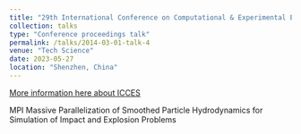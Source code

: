 ```yaml
---
title: "29th International Conference on Computational & Experimental Engineering and Sciences (ICCES2023)"
collection: talks
type: "Conference proceedings talk"
permalink: /talks/2014-03-01-talk-4
venue: "Tech Science"
date: 2023-05-27
location: "Shenzhen, China"
---
```

[More information here about ICCES](https://www.iccesconf.org/)

MPI Massive Parallelization of Smoothed Particle Hydrodynamics for Simulation of Impact and Explosion Problems